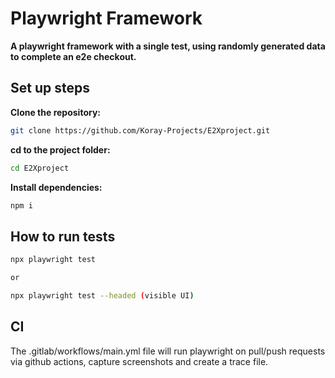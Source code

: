 # Playwright Framework

<strong>A playwright framework with a single test, using randomly generated data to complete an e2e checkout.</strong>

## Set up steps

<strong>Clone the repository:</strong>

```sh
git clone https://github.com/Koray-Projects/E2Xproject.git
```

<strong>cd to the project folder:</strong>

```sh
cd E2Xproject
```

<strong>Install dependencies:</strong>

```sh
npm i
```

## How to run tests

```sh
npx playwright test

or

npx playwright test --headed (visible UI)
```

## CI

The .gitlab/workflows/main.yml file will run playwright on pull/push requests via github actions, capture screenshots and create a trace file.
